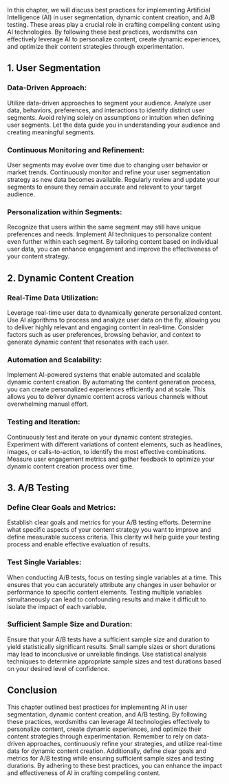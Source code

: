 
In this chapter, we will discuss best practices for implementing Artificial Intelligence (AI) in user segmentation, dynamic content creation, and A/B testing. These areas play a crucial role in crafting compelling content using AI technologies. By following these best practices, wordsmiths can effectively leverage AI to personalize content, create dynamic experiences, and optimize their content strategies through experimentation.

1\. User Segmentation
--------------------

### Data-Driven Approach:

Utilize data-driven approaches to segment your audience. Analyze user data, behaviors, preferences, and interactions to identify distinct user segments. Avoid relying solely on assumptions or intuition when defining user segments. Let the data guide you in understanding your audience and creating meaningful segments.

### Continuous Monitoring and Refinement:

User segments may evolve over time due to changing user behavior or market trends. Continuously monitor and refine your user segmentation strategy as new data becomes available. Regularly review and update your segments to ensure they remain accurate and relevant to your target audience.

### Personalization within Segments:

Recognize that users within the same segment may still have unique preferences and needs. Implement AI techniques to personalize content even further within each segment. By tailoring content based on individual user data, you can enhance engagement and improve the effectiveness of your content strategy.

2\. Dynamic Content Creation
---------------------------

### Real-Time Data Utilization:

Leverage real-time user data to dynamically generate personalized content. Use AI algorithms to process and analyze user data on the fly, allowing you to deliver highly relevant and engaging content in real-time. Consider factors such as user preferences, browsing behavior, and context to generate dynamic content that resonates with each user.

### Automation and Scalability:

Implement AI-powered systems that enable automated and scalable dynamic content creation. By automating the content generation process, you can create personalized experiences efficiently and at scale. This allows you to deliver dynamic content across various channels without overwhelming manual effort.

### Testing and Iteration:

Continuously test and iterate on your dynamic content strategies. Experiment with different variations of content elements, such as headlines, images, or calls-to-action, to identify the most effective combinations. Measure user engagement metrics and gather feedback to optimize your dynamic content creation process over time.

3\. A/B Testing
--------------

### Define Clear Goals and Metrics:

Establish clear goals and metrics for your A/B testing efforts. Determine what specific aspects of your content strategy you want to improve and define measurable success criteria. This clarity will help guide your testing process and enable effective evaluation of results.

### Test Single Variables:

When conducting A/B tests, focus on testing single variables at a time. This ensures that you can accurately attribute any changes in user behavior or performance to specific content elements. Testing multiple variables simultaneously can lead to confounding results and make it difficult to isolate the impact of each variable.

### Sufficient Sample Size and Duration:

Ensure that your A/B tests have a sufficient sample size and duration to yield statistically significant results. Small sample sizes or short durations may lead to inconclusive or unreliable findings. Use statistical analysis techniques to determine appropriate sample sizes and test durations based on your desired level of confidence.

Conclusion
----------

This chapter outlined best practices for implementing AI in user segmentation, dynamic content creation, and A/B testing. By following these practices, wordsmiths can leverage AI technologies effectively to personalize content, create dynamic experiences, and optimize their content strategies through experimentation. Remember to rely on data-driven approaches, continuously refine your strategies, and utilize real-time data for dynamic content creation. Additionally, define clear goals and metrics for A/B testing while ensuring sufficient sample sizes and testing durations. By adhering to these best practices, you can enhance the impact and effectiveness of AI in crafting compelling content.

